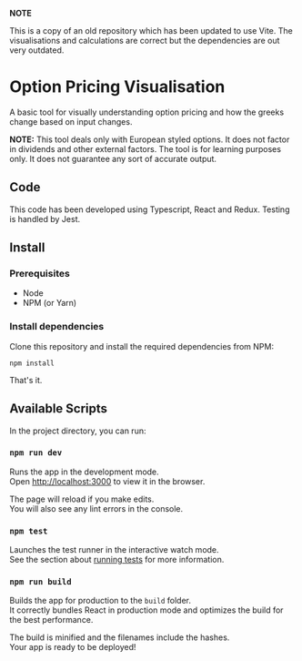 **NOTE**

This is a copy of an old repository which has been updated to use Vite. The visualisations and calculations are correct but the dependencies are out very outdated. 


# Option Pricing Visualisation

A basic tool for visually understanding option pricing and how the greeks change based on input changes.

**NOTE:** This tool deals only with European styled options. It does not factor in dividends and other external factors.
The tool is for learning purposes only.  It does not guarantee any sort of accurate output.

## Code

This code has been developed using Typescript, React and Redux. Testing is handled by Jest.

## Install

### Prerequisites

* Node
* NPM (or Yarn)

### Install dependencies

Clone this repository and install the required dependencies from NPM:

`npm install`

That's it.

## Available Scripts

In the project directory, you can run:

### `npm run dev`

Runs the app in the development mode.<br>
Open [http://localhost:3000](http://localhost:3000) to view it in the browser.

The page will reload if you make edits.<br>
You will also see any lint errors in the console.

### `npm test`

Launches the test runner in the interactive watch mode.<br>
See the section about [running tests](#running-tests) for more information.

### `npm run build`

Builds the app for production to the `build` folder.<br>
It correctly bundles React in production mode and optimizes the build for the best performance.

The build is minified and the filenames include the hashes.<br>
Your app is ready to be deployed!



